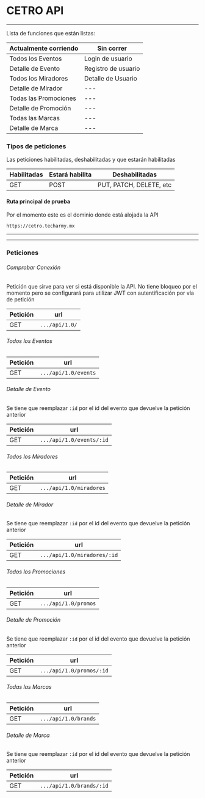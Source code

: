 # CETRO API
------
Lista de funciones que están listas:

| Actualmente corriendo | Sin correr |
| --------------------- | ---------- |
| Todos los Eventos | Login de usuario |
| Detalle de Evento | Registro de usuario |
| Todos los Miradores | Detalle de Usuario |
| Detalle de Mirador | --- |
| Todas las Promociones | --- |
| Detalle de Promoción | --- |
| Todas las Marcas | --- |
| Detalle de Marca | --- |

### Tipos de peticiones
Las peticiones habilitadas, deshabilitadas y que estarán habilitadas

| Habilitadas | Estará habilita | Deshabilitadas |
| ----------- | --------------- | -------------- |
| GET | POST | PUT, PATCH, DELETE, etc |


#### Ruta principal de prueba
Por el momento este es el dominio donde está alojada la API

```shell
https://cetro.techarmy.mx
```

---
----

### Peticiones

###### Comprobar Conexión
Petición que sirve para ver si está disponible la API. No tiene bloqueo por el momento pero se configurará para utilizar JWT con autentificación por vía de petición

| Petición | url |
| -------- | --- |
| GET | ``.../api/1.0/`` |

###### Todos los Eventos
| Petición | url |
| -------- | --- |
| GET | ``.../api/1.0/events`` |

###### Detalle de Evento
Se tiene que reemplazar ``:id`` por el id del evento que devuelve la petición anterior

| Petición | url |
| -------- | --- |
| GET | ``.../api/1.0/events/:id`` |

###### Todos los Miradores
| Petición | url |
| -------- | --- |
| GET | ``.../api/1.0/miradores`` |

###### Detalle de Mirador
Se tiene que reemplazar ``:id`` por el id del evento que devuelve la petición anterior

| Petición | url |
| -------- | --- |
| GET | ``.../api/1.0/miradores/:id`` |

###### Todos los Promociones
| Petición | url |
| -------- | --- |
| GET | ``.../api/1.0/promos`` |

###### Detalle de Promoción
Se tiene que reemplazar ``:id`` por el id del evento que devuelve la petición anterior

| Petición | url |
| -------- | --- |
| GET | ``.../api/1.0/promos/:id`` |

###### Todas las Marcas
| Petición | url |
| -------- | --- |
| GET | ``.../api/1.0/brands`` |

###### Detalle de Marca
Se tiene que reemplazar ``:id`` por el id del evento que devuelve la petición anterior

| Petición | url |
| -------- | --- |
| GET | ``.../api/1.0/brands/:id`` |
